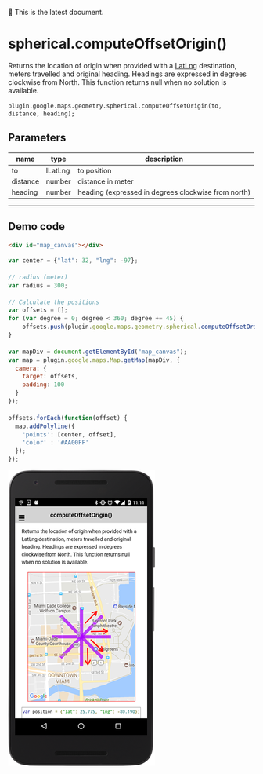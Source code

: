 :green_heart: This is the latest document.

# spherical.computeOffsetOrigin()

Returns the location of origin when provided with a [LatLng](../../../LatLng/README.md) destination, meters travelled and original heading.
Headings are expressed in degrees clockwise from North.
This function returns null when no solution is available.

```
plugin.google.maps.geometry.spherical.computeOffsetOrigin(to, distance, heading);
```

## Parameters

name           | type          | description
---------------|---------------|---------------------------------------
to             | ILatLng       | to position
distance       | number        | distance in meter
heading        | number        | heading (expressed in degrees clockwise from north)
-----------------------------------------------------------------------

## Demo code

```html
<div id="map_canvas"></div>
```

```js
var center = {"lat": 32, "lng": -97};

// radius (meter)
var radius = 300;

// Calculate the positions
var offsets = [];
for (var degree = 0; degree < 360; degree += 45) {
    offsets.push(plugin.google.maps.geometry.spherical.computeOffsetOrigin(center, radius, degree));
}

var mapDiv = document.getElementById("map_canvas");
var map = plugin.google.maps.Map.getMap(mapDiv, {
  camera: {
    target: offsets,
    padding: 100
  }
});

offsets.forEach(function(offset) {
  map.addPolyline({
    'points': [center, offset],
    'color' : '#AA00FF'
  });
});
```

![](image.png)
